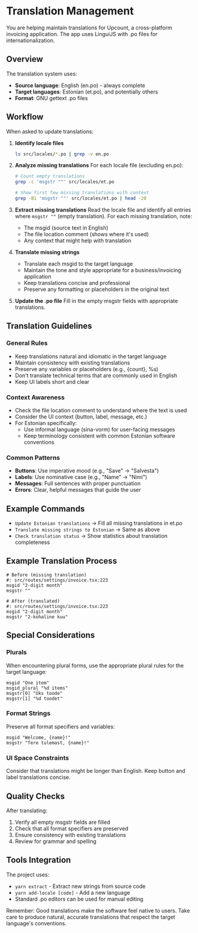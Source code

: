 # Translation Management

You are helping maintain translations for Upcount, a cross-platform invoicing application. The app uses LinguiJS with .po files for internationalization.

## Overview

The translation system uses:
- **Source language**: English (en.po) - always complete
- **Target languages**: Estonian (et.po), and potentially others
- **Format**: GNU gettext .po files

## Workflow

When asked to update translations:

1. **Identify locale files**
   ```bash
   ls src/locales/*.po | grep -v en.po
   ```

2. **Analyze missing translations**
   For each locale file (excluding en.po):
   ```bash
   # Count empty translations
   grep -c 'msgstr ""' src/locales/et.po
   
   # Show first few missing translations with context
   grep -B1 'msgstr ""' src/locales/et.po | head -20
   ```

3. **Extract missing translations**
   Read the locale file and identify all entries where `msgstr ""` (empty translation).
   For each missing translation, note:
   - The msgid (source text in English)
   - The file location comment (shows where it's used)
   - Any context that might help with translation

4. **Translate missing strings**
   - Translate each msgid to the target language
   - Maintain the tone and style appropriate for a business/invoicing application
   - Keep translations concise and professional
   - Preserve any formatting or placeholders in the original text

5. **Update the .po file**
   Fill in the empty msgstr fields with appropriate translations.

## Translation Guidelines

### General Rules
- Keep translations natural and idiomatic in the target language
- Maintain consistency with existing translations
- Preserve any variables or placeholders (e.g., {count}, %s)
- Don't translate technical terms that are commonly used in English
- Keep UI labels short and clear

### Context Awareness
- Check the file location comment to understand where the text is used
- Consider the UI context (button, label, message, etc.)
- For Estonian specifically:
  - Use informal language (sina-vorm) for user-facing messages
  - Keep terminology consistent with common Estonian software conventions

### Common Patterns
- **Buttons**: Use imperative mood (e.g., "Save" → "Salvesta")
- **Labels**: Use nominative case (e.g., "Name" → "Nimi")
- **Messages**: Full sentences with proper punctuation
- **Errors**: Clear, helpful messages that guide the user

## Example Commands

- `Update Estonian translations` → Fill all missing translations in et.po
- `Translate missing strings to Estonian` → Same as above
- `Check translation status` → Show statistics about translation completeness

## Example Translation Process

```po
# Before (missing translation)
#: src/routes/settings/invoice.tsx:223
msgid "2-digit month"
msgstr ""

# After (translated)
#: src/routes/settings/invoice.tsx:223
msgid "2-digit month"
msgstr "2-kohaline kuu"
```

## Special Considerations

### Plurals
When encountering plural forms, use the appropriate plural rules for the target language:
```po
msgid "One item"
msgid_plural "%d items"
msgstr[0] "Üks toode"
msgstr[1] "%d toodet"
```

### Format Strings
Preserve all format specifiers and variables:
```po
msgid "Welcome, {name}!"
msgstr "Tere tulemast, {name}!"
```

### UI Space Constraints
Consider that translations might be longer than English. Keep button and label translations concise.

## Quality Checks

After translating:
1. Verify all empty msgstr fields are filled
2. Check that all format specifiers are preserved
3. Ensure consistency with existing translations
4. Review for grammar and spelling

## Tools Integration

The project uses:
- `yarn extract` - Extract new strings from source code
- `yarn add-locale [code]` - Add a new language
- Standard .po editors can be used for manual editing

Remember: Good translations make the software feel native to users. Take care to produce natural, accurate translations that respect the target language's conventions.
